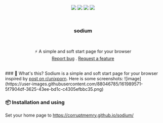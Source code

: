 <p align="center">
<img src="https://img.shields.io/github/contributors/corruptmemry/sodium.svg?style=for-the-badge"/>
<img src="https://img.shields.io/github/forks/corruptmemry/sodium.svg?style=for-the-badge"/>
<img src="https://img.shields.io/github/stars/corruptmemry/sodium.svg?style=for-the-badge"/>
<img src="https://img.shields.io/github/issues/corruptmemry/sodium.svg?style=for-the-badge"/>
</p>
<br />
  <h3 align="center">sodium</h3>
  <br />
  <p align="center">
  ⚡ A simple and soft start page for your browser 
  <br />
  <a href="https://github.com/corruptmemry/sodium/issues">Report bug</a>
  .
  <a href="https://github.com/corruptmemry/sodium/issues">Request a feature</a>
  </p>
<br />
### 🤔 What's this?
Sodium is a simple and soft start page for your browser inspired by <a href="https://www.reddit.com/r/unixporn/comments/o1xism/herbstluftwm_plants/">post on r/unixporn</a>. Here is some screenshots:
![image](https://user-images.githubusercontent.com/88046785/161989571-5f7904df-3625-43ee-bd1c-c4305efbbc35.png)

### 📦 Installation and using
Set your home page to https://corruptmemry.github.io/sodium/

